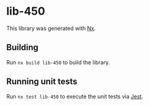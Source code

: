 # lib-450

This library was generated with [Nx](https://nx.dev).

## Building

Run `nx build lib-450` to build the library.

## Running unit tests

Run `nx test lib-450` to execute the unit tests via [Jest](https://jestjs.io).
